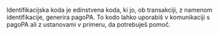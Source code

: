 Identifikacijska koda je edinstvena koda, ki jo, ob transakciji, z namenom identifikacije, generira pagoPA. To kodo lahko uporabiš v komunikaciji s pagoPA ali z ustanovami v primeru, da potrebuješ pomoč.
